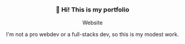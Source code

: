 <h3 align="center">👋 Hi! This is my portfolio</h3>
<p align="center">
  <a src="gael-lopes-da-silva.github.io/myportfolio/">Website</a>
</p>

<p align="center">I'm not a pro webdev or a full-stacks dev, so this is my modest work.</p>